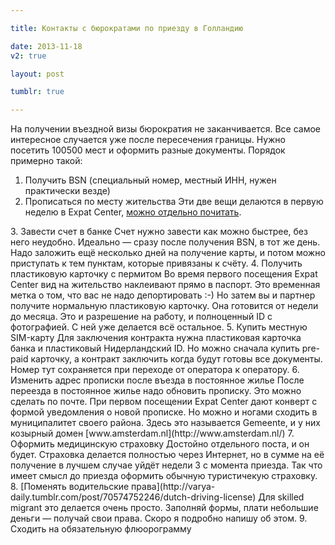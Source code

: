 ```yaml
---

title: Контакты с бюрократами по приезду в Голландию

date: 2013-11-18
v2: true

layout: post

tumblr: true

---
```

На получении въездной визы бюрократия не заканчивается. Все самое интересное случается уже после пересечения границы. Нужно посетить 100500 мест и оформить разные документы. Порядок примерно такой:

1.  Получить BSN (специальный номер, местный ИНН, нужен практически везде)
2.  Прописаться по месту жительства
Эти две вещи делаются в первую неделю в Expat Center, [можно отдельно почитать](http://varya-daily.tumblr.com/post/71311036961/expatcenter-amsterdam).
<excerpt/>
3.  Завести счет в банке
Счет нужно завести как можно быстрее, без него неудобно. Идеально — сразу после получения BSN, в тот же день. Надо заложить ещё несколько дней на получение карты, и потом можно приступать к тем пунктам, которые привязаны к счёту.
4.  Получить пластиковую карточку с пермитом
Во время первого посещения Expat Center вид на жительство наклеивают прямо в паспорт. Это временная метка о том, что вас не надо депортировать :-) Но затем вы и партнер получите нормальную пластиковую карточку. Она готовится от недели до месяца. Это и разрешение на работу, и полноценный ID с фотографией. С ней уже делается всё остальное.
5.  Купить местную SIM-карту
Для заключения контракта нужна пластиковая карточка банка и пластиковый Нидерландский ID. Но можно сначала купить pre-paid карточку, а контракт заключить когда будут готовы все документы. Номер тут сохраняется при переходе от оператора к оператору.
6.  Изменить адрес прописки после въезда в постоянное жилье
После переезда в постоянное жилье надо обновить прописку. Это можно сделать по почте. При первом посещении Expat Center дают конверт с формой уведомления о новой прописке. Но можно и ногами сходить в муниципалитет своего района. Здесь это называется Gemeente, и у них козырный домен&nbsp;[www.amsterdam.nl](http://www.amsterdam.nl/)
7.  Оформить медицинскую страховку
Достойно отдельного поста, и он будет. Страховка делается полностью через Интернет, но в сумме на её получение в лучшем случае уйдёт недели 3 с момента приезда. Так что имеет смысл до приезда оформить обычную туристичекую страховку.
8.  [Поменять водительские права](http://varya-daily.tumblr.com/post/70574752246/dutch-driving-license)
Для skilled migrant это делается очень просто. Заполняй формы, плати небольшие деньги — получай свои права. Скоро я подробно напишу об этом.
9.  Сходить на обязательную флюорограмму
